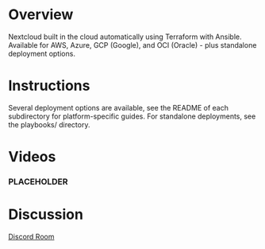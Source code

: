 # Overview
Nextcloud built in the cloud automatically using Terraform with Ansible. Available for AWS, Azure, GCP (Google), and OCI (Oracle) - plus standalone deployment options.

# Instructions
Several deployment options are available, see the README of each subdirectory for platform-specific guides. For standalone deployments, see the playbooks/ directory.

# Videos
### PLACEHOLDER ###

# Discussion
[Discord Room](https://discord.gg/zmu6GVnPnj)
